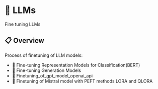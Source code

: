 # 🤖 LLMs
Fine tuning LLMs 


## 📋 Overview

Process of finetuning of LLM models:
- 📄 Fine-tuning Representation Models for Classification(BERT)
- 🔢 Fine-tuning Generation Models
- 🔢 Finetuning_of_gpt_model_openai_api
- 📄 Finetuning of Mistral model with PEFT methods LORA and QLORA









